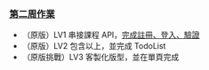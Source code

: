 ### [第二周作業](https://hackmd.io/GaHyBZ0nR-6-Z7s6zbXQhA?view)

- （原版）LV1 串接課程 API，[完成註冊、登入、驗證](https://inventor9871.github.io/hex_vue_week2/#/week2)
- （原版）LV2 包含以上，並完成 TodoList
- （原版挑戰）LV3 客製化版型，並在單頁完成
